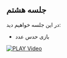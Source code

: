 
## جلسه هشتم
در این جلسه خواهیم دید:

* بازی حدس عدد


[![PLAY Video](https://www.aparat.com/public/public/images/logo/v2/aparat_logo_fa_color_black_275x100.png)](https://as6.cdn.asset.aparat.com/aparat-video/047f42ff80da6afaddcae4836a937c9915270297-1080p__48548.mp4)
